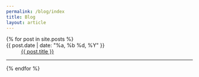 ```yaml
---
permalink: /blog/index
title: Blog
layout: article
---
```

<dl class="blog-list">
  {% for post in site.posts %}
    <dt>{{ post.date | date: "%a, %b %d, %Y" }}</dt>
    <dd>
      <a href="{{ post.url | append: '.html' }}">{{ post.title }}</a>
    </dd>
    <hr />
  {% endfor %}
</dl>
